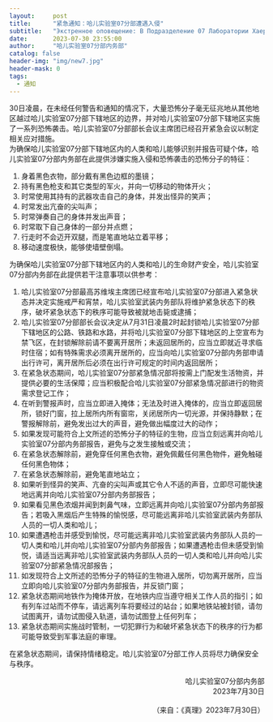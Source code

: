 ```yaml
---
layout:     post
title:      "紧急通知：哈儿实验室07分部遭遇入侵"
subtitle:   "Экстренное оповещение: В Подразделение 07 Лаборатории Хаера произошло вторжение"
date:       2023-07-30 23:55:00
author:     "哈儿实验室07分部内务部"
catalog: false
header-img: "img/new7.jpg"
header-mask: 0
tags:
  - 通知
---
```


30日凌晨，在未经任何警告和通知的情况下，大量恐怖分子毫无征兆地从其他地区越过哈儿实验室07分部下辖地区的边界，并对哈儿实验室07分部下辖地区实施了一系列恐怖袭击。哈儿实验室07分部部长会议主席团已经召开紧急会议以制定相关应对措施。  
为确保哈儿实验室07分部下辖地区内的人类和哈儿能够识别并报告可疑个体，哈儿实验室07分部内务部在此提供涉嫌实施入侵和恐怖袭击的恐怖分子的特征：

1. 身着黑色衣物，部分戴有黑色边框的墨镜；
2. 持有黑色枪支和其它类型的军火，并向一切移动的物体开火；
3. 时常使用其持有的武器攻击自己的身体，并发出怪异的笑声；
4. 时常发出亢奋的尖叫声；
5. 时常弹奏自己的身体并发出声音；
6. 时常取下自己身体的一部分并点燃；
7. 行走时不会迈开双腿，而是笔直地站立着平移；
8. 移动速度极快，能够使墙壁倒塌。

为确保哈儿实验室07分部下辖地区内的人类和哈儿的生命财产安全，哈儿实验室07分部内务部在此提供若干注意事项以供参考：

1. 哈儿实验室07分部最高苏维埃主席团已经宣布哈儿实验室07分部进入紧急状态并决定实施戒严和宵禁，哈儿实验室武装内务部队将维护紧急状态下的秩序，破坏紧急状态下的秩序可能导致被就地击毙或逮捕；
2. 哈儿实验室07分部部长会议决定从7月31日凌晨2时起封锁哈儿实验室07分部下辖地区的公路、铁路和水路，并将哈儿实验室07分部下辖地区的上空宣布为禁飞区，在封锁解除前请不要离开居所；未返回居所的，应当立即就近寻求临时住宿；如有特殊需求必须离开居所的，应当向哈儿实验室07分部内务部申请出行许可，离开居所后必须在出行许可规定的时间内返回居所；
3. 在紧急状态期间，哈儿实验室07分部紧急情况部将按需上门配发生活物资，并提供必要的生活保障；应当积极配合哈儿实验室07分部紧急情况部进行的物资需求登记工作；
4. 在听到警报声时，应当立即进入掩体；无法及时进入掩体的，应当立即返回居所，锁好门窗，拉上居所内所有窗帘，关闭居所内一切光源，并保持静默；在警报解除前，避免发出过大的声音，避免做出幅度过大的动作；
5. 如果发现可能符合上文所述的恐怖分子的特征的生物，应当立刻远离并向哈儿实验室07分部内务部报告，避免与之发生接触或交流；
6. 在紧急状态解除前，避免穿任何黑色衣物，避免佩戴任何黑色物件，避免触碰任何黑色物体；
7. 在紧急状态解除前，避免笔直地站立；
8. 如果听到怪异的笑声、亢奋的尖叫声或其它令人不适的声音，立即尽可能快速地远离并向哈儿实验室07分部内务部报告；
9. 如果看见黑色浓烟并闻到刺鼻气味，立即远离并向哈儿实验室07分部内务部报告；若吸入黑烟后产生特殊的愉悦感，尽可能远离非哈儿实验室武装内务部队人员的一切人类和哈儿；
10. 如果遭遇枪击并感受到愉悦，尽可能远离非哈儿实验室武装内务部队人员的一切人类和哈儿并向哈儿实验室07分部内务部报告；如果遭遇枪击但未感受到愉悦，请适当远离非哈儿实验室武装内务部队人员的一切人类和哈儿并向哈儿实验室07分部紧急情况部报告；
11. 如发现符合上文所述的恐怖分子的特征的生物进入居所，切勿离开居所，应当立即向哈儿实验室07分部内务部报告，并反锁门窗；
12. 紧急状态期间地铁作为掩体开放，在地铁内应当遵守相关工作人员的指引；如有列车过站而不停车，请远离列车将要经过的站台；如果地铁站被封锁，请勿试图离开，请勿试图侵入轨道，请勿试图登上任何列车；
13. 紧急状态期间实施战时管制，一切犯罪行为和破坏紧急状态下的秩序的行为都可能导致受到军事法庭的审理。

在紧急状态期间，请保持情绪稳定。哈儿实验室07分部工作人员将尽力确保安全与秩序。
<div style="text-align: right">哈儿实验室07分部内务部</div>
<div style="text-align: right">2023年7月30日</div><br>
<div style="text-align: right">（来自：《真理》2023年7月30日）</div>